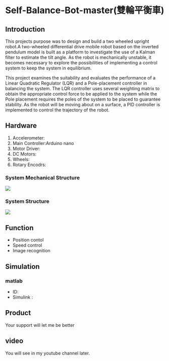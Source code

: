 # Self-Balance-Bot-master(雙輪平衡車)

## Introduction
This projects purpose was to design and build a two wheeled upright robot.A two-wheeled
differential drive mobile robot based on the inverted pendulum model is built as a platform
to investigate the use of a Kalman filter to estimate the tilt angle. As the robot is
mechanically unstable, it becomes necessary to explore the possibilities of
implementing a control system to keep the system in equilibrium.

  This project examines the suitability and evaluates the performance of a Linear Quadratic
Regulator (LQR) and a Pole-placement controller in balancing the system. The LQR controller
uses several weighting matrix to obtain the appropriate control force to be applied to the
system while the Pole placement requires the poles of the system to be placed to guarantee
stability. As the robot will be moving about on a surface, a PID controller is implemented to
control the trajectory of the robot.
## Hardware

1. Accelerometer: 
2. Main Controller:Arduino nano
3. Motor Driver:
4. DC Motors: 
5. Wheels:
6. Rotary Encodrs: 

### System Mechanical Structure
![](https://i.imgur.com/g31t4Qn.jpg)
### System Structure
![](https://i.imgur.com/oQ0a6CK.png)

## Function
* Position contol
* Speed control
* Image recognition
## Simulation
### matlab
* ID:
* Simulink :
## Product
 Your support will let me be better
## video
You will see in my youtube channel later. 


